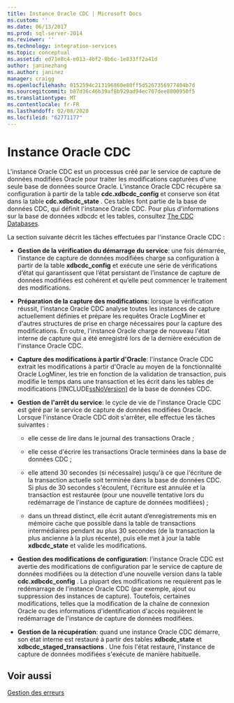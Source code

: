 ```yaml
---
title: Instance Oracle CDC | Microsoft Docs
ms.custom: ''
ms.date: 06/13/2017
ms.prod: sql-server-2014
ms.reviewer: ''
ms.technology: integration-services
ms.topic: conceptual
ms.assetid: ed71e8c4-e013-4bf2-8b6c-1e833ff2a41d
author: janinezhang
ms.author: janinez
manager: craigg
ms.openlocfilehash: 0152594c213196860e80ff5d5267356977404b7d
ms.sourcegitcommit: b87d36c46b39af8b929ad94ec707dee8800950f5
ms.translationtype: MT
ms.contentlocale: fr-FR
ms.lasthandoff: 02/08/2020
ms.locfileid: "62771177"
---
```

# <a name="the-oracle-cdc-instance"></a>Instance Oracle CDC
  L'instance Oracle CDC est un processus créé par le service de capture de données modifiées Oracle pour traiter les modifications capturées d'une seule base de données source Oracle. L’instance Oracle CDC récupère sa configuration à partir de la table **cdc.xdbcdc_config** et conserve son état dans la table **cdc.xdbcdc_state** . Ces tables font partie de la base de données CDC, qui définit l'instance Oracle CDC. Pour plus d'informations sur la base de données xdbcdc et les tables, consultez [The CDC Databases](the-oracle-cdc-service.md).  
  
 La section suivante décrit les tâches effectuées par l'instance Oracle CDC :  
  
-   **Gestion de la vérification du démarrage du service**: une fois démarrée, l’instance de capture de données modifiées charge sa configuration à partir de la table **xdbcdc_config** et exécute une série de vérifications d’état qui garantissent que l’état persistant de l’instance de capture de données modifiées est cohérent et qu’elle peut commencer le traitement des modifications.  
  
-   **Préparation de la capture des modifications**: lorsque la vérification réussit, l'instance Oracle CDC analyse toutes les instances de capture actuellement définies et prépare les requêtes Oracle LogMiner et d'autres structures de prise en charge nécessaires pour la capture des modifications. En outre, l'instance Oracle charge de nouveau l'état interne de capture qui a été enregistré lors de la dernière exécution de l'instance Oracle CDC.  
  
-   **Capture des modifications à partir d'Oracle**: l'instance Oracle CDC extrait les modifications à partir d'Oracle au moyen de la fonctionnalité Oracle LogMiner, les trie en fonction de la validation de transaction, puis modifie le temps dans une transaction et les écrit dans les tables de modifications [!INCLUDE[ssNoVersion](../../includes/ssnoversion-md.md)] de la base de données CDC.  
  
-   **Gestion de l'arrêt du service**: le cycle de vie de l'instance Oracle CDC est géré par le service de capture de données modifiées Oracle. Lorsque l'instance Oracle CDC doit s'arrêter, elle effectue les tâches suivantes :  
  
    -   elle cesse de lire dans le journal des transactions Oracle ;  
  
    -   elle cesse d'écrire les transactions Oracle terminées dans la base de données CDC ;  
  
    -   elle attend 30 secondes (si nécessaire) jusqu'à ce que l'écriture de la transaction actuelle soit terminée dans la base de données CDC. Si plus de 30 secondes s'écoulent, l'écriture est annulée et la transaction est restaurée (pour une nouvelle tentative lors du redémarrage de l'instance de capture de données modifiées) ;  
  
    -   dans un thread distinct, elle écrit autant d’enregistrements mis en mémoire cache que possible dans la table de transactions intermédiaires pendant au plus 30 secondes (de la transaction la plus ancienne à la plus récente), puis elle met à jour la table **xdbcdc_state** et valide les modifications.  
  
-   **Gestion des modifications de configuration**: l’instance Oracle CDC est avertie des modifications de configuration par le service de capture de données modifiées ou la détection d’une nouvelle version dans la table **cdc.xdbcdc_config** . La plupart des modifications ne requièrent pas le redémarrage de l'instance Oracle CDC (par exemple, ajout ou suppression des instances de capture). Toutefois, certaines modifications, telles que la modification de la chaîne de connexion Oracle ou des informations d'identification d'accès requièrent le redémarrage de l'instance de capture de données modifiées.  
  
-   **Gestion de la récupération**: quand une instance Oracle CDC démarre, son état interne est restauré à partir des tables **xdbcdc_state** et **xdbcdc_staged_transactions** . Une fois l'état restauré, l'instance de capture de données modifiées s'exécute de manière habituelle.  
  
## <a name="see-also"></a>Voir aussi  
 [Gestion des erreurs](error-handling.md)  
  
  
